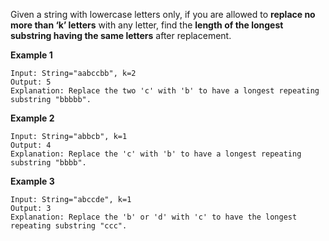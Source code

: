 Given a string with lowercase letters only, if you are allowed to **replace no more than ‘k’ letters** with any letter, find the **length of the longest substring having the same letters** after replacement.

**Example 1**

```
Input: String="aabccbb", k=2
Output: 5
Explanation: Replace the two 'c' with 'b' to have a longest repeating substring "bbbbb".
```

**Example 2**

```
Input: String="abbcb", k=1
Output: 4
Explanation: Replace the 'c' with 'b' to have a longest repeating substring "bbbb".
```

**Example 3**

```
Input: String="abccde", k=1
Output: 3
Explanation: Replace the 'b' or 'd' with 'c' to have the longest repeating substring "ccc".
```